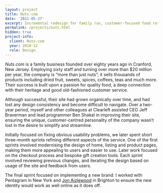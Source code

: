 ```yaml
---
layout: project
title: Nuts.com
date: '2011-05-27'
excerpt: Incremental redesign for family run, customer-focused food retailer.
permalink: /projects/nuts.html
hidden: true
project-info:
  client: Nuts.com
  year: 2010-12
  role: Design
---
```

_Nuts.com_ is a family business founded over eighty years ago in Cranford, New Jersey. Employing sixty staff and turning over more than $20 million per year, the company is “more than just nuts”; it sells thousands of products including dried fruit, sweets, spices, coffees, teas and much more. Their success is built upon a passion for quality food, a deep connection with their heritage and good old-fashioned customer service.

Although successful, their site had grown organically over time, and had lost any design consistency and become difficult to navigate. Over a two-year period, myself and other colleagues at Clearleft assisted CEO Jeff Braverman and lead programmer Ben Shakal in improving their site, ensuring the unique, customer-centred personality of the company wasn’t lost in the desire to simplify and streamline.

Initially focused on fixing obvious usability problems, we later spent short three-month sprints refining different aspects of the service. One of the first sprints involved modernising the design of home, listing and product pages, making them more appealing to users and easier to use. Later work focused on the checkout process and bespoke gift creation tools. Each sprint involved reviewing previous changes, and iterating the design based on usage of the site and feedback from users.

The final sprint focused on implementing a new brand. I worked with Pentagram in New York and [Jon Aizlewood][1] in Brighton to ensure the new identity would work as well online as it does off.

[1]: http://carbongraffiti.com/

